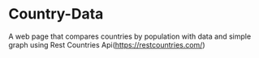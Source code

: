 # Country-Data
A web page that compares countries by population with data and simple graph using Rest Countries  Api(https://restcountries.com/) 
